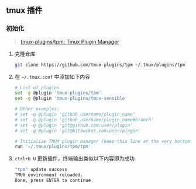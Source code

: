 ## tmux 插件

### 初始化

> [tmux-plugins/tpm: Tmux Plugin Manager](https://github.com/tmux-plugins/tpm#installation)

1. 克隆仓库

    ```bash
    git clone https://github.com/tmux-plugins/tpm ~/.tmux/plugins/tpm
    ```

2. 在 `~/.tmux.conf` 中添加如下内容

    ```bash
    # List of plugins
    set -g @plugin 'tmux-plugins/tpm'
    set -g @plugin 'tmux-plugins/tmux-sensible'

    # Other examples:
    # set -g @plugin 'github_username/plugin_name'
    # set -g @plugin 'github_username/plugin_name#branch'
    # set -g @plugin 'git@github.com:user/plugin'
    # set -g @plugin 'git@bitbucket.com:user/plugin'

    # Initialize TMUX plugin manager (keep this line at the very bottom of tmux.conf)
    run '~/.tmux/plugins/tpm/tpm'
    ```

3. `ctrl+b U` 更新插件，终端输出类似以下内容即为成功

    ```bash
    "tpm" update success
    TMUX environment reloaded.
    Done, press ENTER to continue.
    ```
